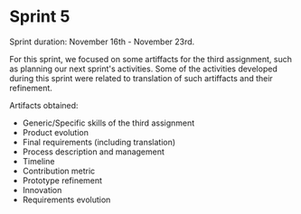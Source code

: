 # Sprint 5

Sprint duration: November 16th - November 23rd.

For this sprint, we focused on some artiffacts for the third assignment, such as planning our next sprint's activities. Some of the activities developed during this sprint were related to translation of such artiffacts and their refinement. 

Artifacts obtained: 
- Generic/Specific skills of the third assignment
- Product evolution
- Final requirements (including translation)
- Process description and management
- Timeline
- Contribution metric
- Prototype refinement
- Innovation
- Requirements evolution 
